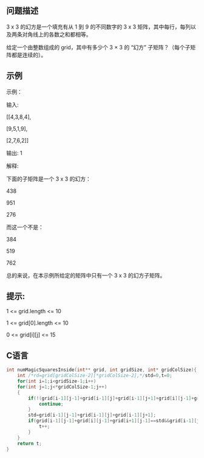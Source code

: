 问题描述
--------------
3 x 3 的幻方是一个填充有从 1 到 9 的不同数字的 3 x 3 矩阵，其中每行，每列以及两条对角线上的各数之和都相等。

给定一个由整数组成的 grid，其中有多少个 3 × 3 的 “幻方” 子矩阵？（每个子矩阵都是连续的）。

示例
----------------
示例：

输入: 

[[4,3,8,4],

[9,5,1,9],

[2,7,6,2]]

输出: 1

解释: 

下面的子矩阵是一个 3 x 3 的幻方：

438

951

276

而这一个不是：

384

519

762

总的来说，在本示例所给定的矩阵中只有一个 3 x 3 的幻方子矩阵。

提示:
----------------
1 <= grid.length <= 10
	
1 <= grid[0].length <= 10

0 <= grid[i][j] <= 15

C语言
-----------------
```C
int numMagicSquaresInside(int** grid, int gridSize, int* gridColSize){
    int /*rd=grid[gridColSize-2][*gridColSize-2],*/std=0,t=0;
    for(int i=1;i<gridSize-1;i++)
    for(int j=1;j<*gridColSize-1;j++)
    {
        if(!(grid[i-1][j-1]+grid[i-1][j]+grid[i-1][j+1]+grid[i][j-1]+grid[i][j]+grid[i][j+1]+grid[i+1][j-1]+grid[i+1][j]+grid[i+1][j+1]==45&&grid[i-1][j-1]*grid[i-1][j]*grid[i-1][j+1]*grid[i][j-1]*grid[i][j]*grid[i][j+1]*grid[i+1][j-1]*grid[i+1][j]*grid[i+1][j+1]==1*2*3*4*5*6*7*8*9)){
            continue;
        }
        std=grid[i-1][j-1]+grid[i-1][j]+grid[i-1][j+1];
        if(grid[i-1][j-1]+grid[i][j-1]+grid[i+1][j-1]==std&&grid[i-1][j]+grid[i][j]+grid[i+1][j]==std&&grid[i-1][j+1]+grid[i][j+1]+grid[i+1][j+1]==std&&grid[i][j-1]+grid[i][j]+grid[i][j+1]==std&&grid[i+1][j-1]+grid[i+1][j]+grid[i+1][j+1]==std&&grid[i-1][j-1]+grid[i][j]+grid[i+1][j+1]==std&&grid[i-1][j+1]+grid[i][j]+grid[i+1][j-1]==std){
            t++;
        }
    }
    return t;
}
